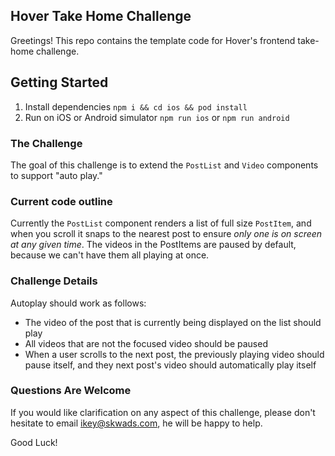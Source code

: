 ## Hover Take Home Challenge

Greetings! This repo contains the template code for Hover's frontend take-home challenge.

## Getting Started
1. Install dependencies `npm i && cd ios && pod install`
2. Run on iOS or Android simulator `npm run ios` or `npm run android`

### The Challenge
The goal of this challenge is to extend the `PostList` and `Video` components to support "auto play."

### Current code outline
Currently the `PostList` component renders a list of full size `PostItem`, and when you scroll it snaps to the nearest post to ensure *only one is on screen at any given time*. The videos in the PostItems are paused by default, because we can't have them all playing at once.

### Challenge Details
Autoplay should work as follows:
- The video of the post that is currently being displayed on the list should play
- All videos that are not the focused video should be paused
- When a user scrolls to the next post, the previously playing video should pause itself, and they next post's video should automatically play itself

### Questions Are Welcome
If you would like clarification on any aspect of this challenge, please don't hesitate to email [ikey@skwads.com](mailto:ikey@skwads.com), he will be happy to help.

Good Luck!